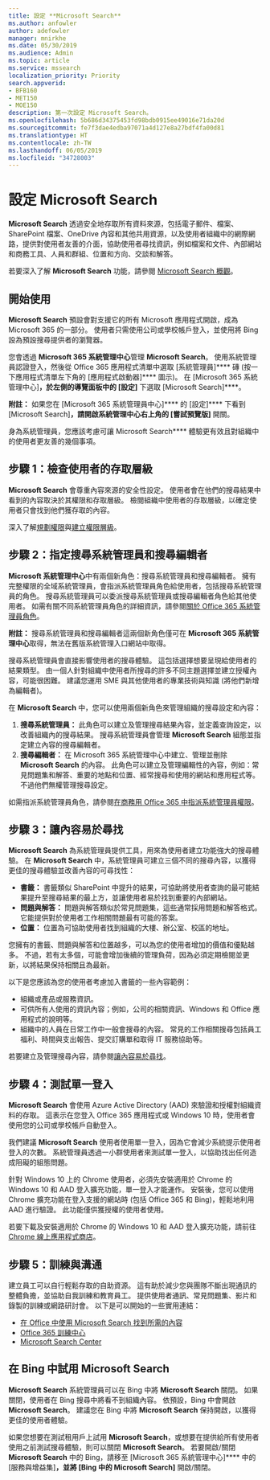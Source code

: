 ```yaml
---
title: 設定 **Microsoft Search**
ms.author: anfowler
author: adefowler
manager: mnirkhe
ms.date: 05/30/2019
ms.audience: Admin
ms.topic: article
ms.service: mssearch
localization_priority: Priority
search.appverid:
- BFB160
- MET150
- MOE150
description: 第一次設定 Microsoft Search。
ms.openlocfilehash: 5b686d34375453fd98bdb0915ee49016e71da20d
ms.sourcegitcommit: fe7f3dae4edba97071a4d127e8a27bdf4fa00d81
ms.translationtype: HT
ms.contentlocale: zh-TW
ms.lasthandoff: 06/05/2019
ms.locfileid: "34728003"
---
```

# <a name="set-up-microsoft-search"></a>設定 Microsoft Search

**Microsoft Search** 透過安全地存取所有資料來源，包括電子郵件、檔案、SharePoint 檔案、OneDrive 內容和其他共用資源，以及使用者組織中的網際網路，提供對使用者友善的介面，協助使用者尋找資訊，例如檔案和文件、內部網站和商務工具、人員和群組、位置和方向、交談和解答。

若要深入了解 **Microsoft Search** 功能，請參閱 [Microsoft Search 概觀](overview-microsoft-search.md)。

## <a name="get-started"></a>開始使用

**Microsoft Search** 預設會對支援它的所有 Microsoft 應用程式開啟，成為 Microsoft 365 的一部分。 使用者只需使用公司或學校帳戶登入，並使用將 Bing 設為預設搜尋提供者的瀏覽器。

您會透過 **Microsoft 365 系統管理中心**管理 **Microsoft Search**。 使用系統管理員認證登入，然後從 Office 365 應用程式清單中選取 [系統管理員]**** 磚 (按一下應用程式清單左下角的 [應用程式啟動器]**** 圖示)。 在 [Microsoft 365 系統管理中心]****，於左側的導覽面板中的 [設定]**** 下選取 [Microsoft Search]****。 

**附註：** 如果您在 [Microsoft 365 系統管理員中心]**** 的 [設定]**** 下看到 [Microsoft Search]****，請開啟系統管理中心右上角的 [嘗試預覽版]**** 開關。 

身為系統管理員，您應該考慮可讓 Microsoft Search**** 體驗更有效且對組織中的使用者更友善的幾個事項。

## <a name="step-1-check-access-level-of-your-users"></a>步驟 1：檢查使用者的存取層級

**Microsoft Search** 會尊重內容來源的安全性設定。 使用者會在他們的搜尋結果中看到的內容取決於其權限和存取層級。 檢閱組織中使用者的存取層級，以確定使用者只會找到他們獲存取的內容。

深入了解[規劃權限](https://docs.microsoft.com/zh-TW/sharepoint/plan-your-permissions-strategy)與[建立權限層級](https://docs.microsoft.com/zh-TW/sharepoint/how-to-create-and-edit-permission-levels)。

## <a name="step-2-assign-search-admin-and-search-editor"></a>步驟 2：指定搜尋系統管理員和搜尋編輯者

**Microsoft 系統管理中心**中有兩個新角色：搜尋系統管理員和搜尋編輯者。  擁有完整權限的全域系統管理員，會指派系統管理員角色給使用者，包括搜尋系統管理員的角色。 搜尋系統管理員可以委派搜尋系統管理員或搜尋編輯者角色給其他使用者。 如需有關不同系統管理員角色的詳細資訊，請參閱[關於 Office 365 系統管理員角色](https://docs.microsoft.com/office365/admin/add-users/about-admin-roles?view=o365-worldwide)。

**附註：** 搜尋系統管理員和搜尋編輯者這兩個新角色僅可在 **Microsoft 365 系統管理中心**取得，無法在舊版系統管理入口網站中取得。 

搜尋系統管理員會直接影響使用者的搜尋體驗。 這包括選擇想要呈現給使用者的結果類型。 由一個人針對組織中使用者所搜尋的許多不同主題選擇並建立授權內容，可能很困難。 建議您運用 SME 與其他使用者的專業技術與知識 (將他們新增為編輯者)。 

在 **Microsoft Search** 中，您可以使用兩個新角色來管理組織的搜尋設定和內容：
1. **搜尋系統管理員：** 此角色可以建立及管理搜尋結果內容，並定義查詢設定，以改善組織內的搜尋結果。 搜尋系統管理員會管理 **Microsoft Search** 組態並指定建立內容的搜尋編輯者。
2. **搜尋編輯者：** 在 Microsoft 365 系統管理中心中建立、管理並刪除 **Microsoft Search** 的內容。 此角色可以建立及管理編輯性的內容，例如：常見問題集和解答、重要的地點和位置、經常搜尋和使用的網站和應用程式等。不過他們無權管理搜尋設定。

如需指派系統管理員角色，請參閱[在商務用 Office 365 中指派系統管理員權限](https://docs.microsoft.com/zh-TW/office365/admin/add-users/assign-admin-roles?view=o365-worldwide)。

## <a name="step-3-make-content-easy-to-find"></a>步驟 3：讓內容易於尋找 

**Microsoft Search** 為系統管理員提供工具，用來為使用者建立功能強大的搜尋體驗。 在 **Microsoft Search** 中，系統管理員可建立三個不同的搜尋內容，以獲得更佳的搜尋體驗並改善內容的可尋找性：
- **書籤：** 書籤類似 SharePoint 中提升的結果，可協助將使用者查詢的最可能結果提升至搜尋結果的最上方，並讓使用者易於找到重要的內部網站。 
- **問題與解答：** 問題與解答類似於常見問題集，這些通常採用問題和解答格式。 它能提供對於使用者工作相關問題最有可能的答案。
- **位置：** 位置為可協助使用者找到組織的大樓、辦公室、校區的地址。 

您擁有的書籤、問題與解答和位置越多，可以為您的使用者增加的價值和優點越多。 不過，若有太多個，可能會增加後續的管理負荷，因為必須定期檢閱並更新，以將結果保持相關且為最新。

以下是您應該為您的使用者考慮加入書籤的一些內容範例：
- 組織或產品或服務資訊。
- 可供所有人使用的資訊內容；例如，公司的相關資訊、Windows 和 Office 應用程式的說明等。 
- 組織中的人員在日常工作中一般會搜尋的內容。 常見的工作相關搜尋包括員工福利、時間與支出報告、提交訂購單和取得 IT 服務協助等。 

若要建立及管理搜尋內容，請參閱[讓內容易於尋找](make-content-easy-to-find.md)。

## <a name="step-4-test-single-sign-on"></a>步驟 4：測試單一登入
**Microsoft Search** 會使用 Azure Active Directory (AAD) 來驗證和授權對組織資料的存取。  這表示在您登入 Office 365 應用程式或 Windows 10 時，使用者會使用您的公司或學校帳戶自動登入。

我們建議 **Microsoft Search** 使用者使用單一登入，因為它會減少系統提示使用者登入的次數。 系統管理員透過一小群使用者來測試單一登入，以協助找出任何造成阻礙的組態問題。 

針對 Windows 10 上的 Chrome 使用者，必須先安裝適用於 Chrome 的 Windows 10 和 AAD 登入擴充功能，單一登入才能運作。 安裝後，您可以使用 Chrome 擴充功能在登入支援的網站時 (包括 Office 365 和 Bing)，輕鬆地利用 AAD 進行驗證。 此功能僅供獲授權的使用者使用。 

若要下載及安裝適用於 Chrome 的 Windows 10 和 AAD 登入擴充功能，請前往 [Chrome 線上應用程式商店](https://go.microsoft.com/fwlink/?linkid=2090961)。

## <a name="step-5-training-and-communication"></a>步驟 5：訓練與溝通
建立員工可以自行輕鬆存取的自助資源。 這有助於減少您與團隊不斷出現通訊的整體負擔，並協助自我訓練和教育員工。 提供使用者通訊、常見問題集、影片和錄製的訓練或網路研討會。 以下是可以開始的一些實用連結：
- [在 Office 中使用 Microsoft Search 找到所需的內容](https://support.office.com/article/find-what-you-need-with-microsoft-search-in-office-2457d4d8-48a8-4ad4-ab89-5a0657aa8446?ui=en-US&rs=en-US&ad=US)
- [Office 365 訓練中心](https://support.office.com/office-training-center)
- 
  [Microsoft Search Center](https://support.office.com/zh-TW/article/-working-title-microsoft-search-center-b8bf5a2c-7515-40a9-9a6a-b8ed382c86bc?ui=en-US&rs=en-US&ad=US)

## <a name="trying-out-microsoft-search-in-bing"></a>在 Bing 中試用 **Microsoft Search** 
**Microsoft Search** 系統管理員可以在 Bing 中將 **Microsoft Search** 關閉。 如果關閉，使用者在 Bing 搜尋中將看不到組織內容。 依預設，Bing 中會開啟 **Microsoft Search**。 建議您在 Bing 中將 **Microsoft Search** 保持開啟，以獲得更佳的使用者體驗。 

如果您想要在測試租用戶上試用 **Microsoft Search**，或想要在提供給所有使用者使用之前測試搜尋體驗，則可以關閉 **Microsoft Search**。
若要開啟/關閉 **Microsoft Search** 中的 Bing，請移至 [Microsoft 365 系統管理中心]**** 中的 [服務與增益集]****，並將 [Bing 中的 Microsoft Search]**** 開啟/關閉。
